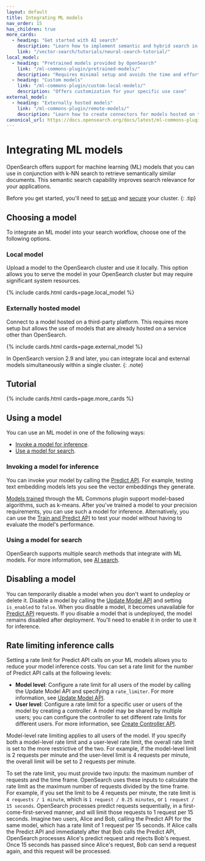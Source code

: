 ```yaml
---
layout: default
title: Integrating ML models
nav_order: 15
has_children: true
more_cards:
  - heading: "Get started with AI search"
    description: "Learn how to implement semantic and hybrid search in OpenSearch"
    link: "/vector-search/tutorials/neural-search-tutorial/"
local_model:
  - heading: "Pretrained models provided by OpenSearch"
    link: "/ml-commons-plugin/pretrained-models/"
    description: "Requires minimal setup and avoids the time and effort required to train a custom model"
  - heading: "Custom models"
    link: "/ml-commons-plugin/custom-local-models/"
    description: "Offers customization for your specific use case"
external_model:
  - heading: "Externally hosted models"
    link: "/ml-commons-plugin/remote-models/"
    description: "Learn how to create connectors for models hosted on third-party platforms"
canonical_url: https://docs.opensearch.org/docs/latest/ml-commons-plugin/integrating-ml-models/
---
```


# Integrating ML models

OpenSearch offers support for machine learning (ML) models that you can use in conjunction with k-NN search to retrieve semantically similar documents. This semantic search capability improves search relevance for your applications.

Before you get started, you'll need to [set up]({{site.url}}{{site.baseurl}}/quickstart/) and [secure]({{site.url}}{{site.baseurl}}/security/index/) your cluster. 
{: .tip}

## Choosing a model

To integrate an ML model into your search workflow, choose one of the following options.

### Local model

Upload a model to the OpenSearch cluster and use it locally. This option allows you to serve the model in your OpenSearch cluster but may require significant system resources.

{% include cards.html cards=page.local_model %}

### Externally hosted model

Connect to a model hosted on a third-party platform. This requires more setup but allows the use of models that are already hosted on a service other than OpenSearch.     
    
{% include cards.html cards=page.external_model %}    

In OpenSearch version 2.9 and later, you can integrate local and external models simultaneously within a single cluster.
{: .note}

## Tutorial

{% include cards.html cards=page.more_cards %}

## Using a model

You can use an ML model in one of the following ways:

- [Invoke a model for inference](#invoking-a-model-for-inference).
- [Use a model for search](#using-a-model-for-search).

### Invoking a model for inference

You can invoke your model by calling the [Predict API]({{site.url}}{{site.baseurl}}/ml-commons-plugin/api/train-predict/predict/). For example, testing text embedding models lets you see the vector embeddings they generate.

[Models trained]({{site.url}}{{site.baseurl}}/ml-commons-plugin/api/train-predict/train/) through the ML Commons plugin support model-based algorithms, such as k-means. After you've trained a model to your precision requirements, you can use such a model for inference. Alternatively, you can use the [Train and Predict API]({{site.url}}{{site.baseurl}}/ml-commons-plugin/api/train-predict/train-and-predict/) to test your model without having to evaluate the model's performance.

### Using a model for search

OpenSearch supports multiple search methods that integrate with ML models. For more information, see [AI search]({{site.url}}{{site.baseurl}}/vector-search/ai-search/).

## Disabling a model

You can temporarily disable a model when you don't want to undeploy or delete it. Disable a model by calling the [Update Model API]({{site.url}}{{site.baseurl}}/ml-commons-plugin/api/model-apis/update-model/) and setting `is_enabled` to `false`. When you disable a model, it becomes unavailable for [Predict API]({{site.url}}{{site.baseurl}}/ml-commons-plugin/api/train-predict/predict/) requests. If you disable a model that is undeployed, the model remains disabled after deployment. You'll need to enable it in order to use it for inference.

## Rate limiting inference calls

Setting a rate limit for Predict API calls on your ML models allows you to reduce your model inference costs. You can set a rate limit for the number of Predict API calls at the following levels:

- **Model level**: Configure a rate limit for all users of the model by calling the Update Model API and specifying a `rate_limiter`. For more information, see [Update Model API]({{site.url}}{{site.baseurl}}/ml-commons-plugin/api/model-apis/update-model/).
- **User level**: Configure a rate limit for a specific user or users of the model by creating a controller. A model may be shared by multiple users; you can configure the controller to set different rate limits for different users. For more information, see [Create Controller API]({{site.url}}{{site.baseurl}}/ml-commons-plugin/api/controller-apis/create-controller/).

Model-level rate limiting applies to all users of the model. If you specify both a model-level rate limit and a user-level rate limit, the overall rate limit is set to the more restrictive of the two. For example, if the model-level limit is 2 requests per minute and the user-level limit is 4 requests per minute, the overall limit will be set to 2 requests per minute.

To set the rate limit, you must provide two inputs: the maximum number of requests and the time frame. OpenSearch uses these inputs to calculate the rate limit as the maximum number of requests divided by the time frame. For example, if you set the limit to be 4 requests per minute, the rate limit is `4 requests / 1 minute`, which is `1 request / 0.25 minutes`, or `1 request / 15 seconds`. OpenSearch processes predict requests sequentially, in a first-come-first-served manner, and will limit those requests to 1 request per 15 seconds. Imagine two users, Alice and Bob, calling the Predict API for the same model, which has a rate limit of 1 request per 15 seconds. If Alice calls the Predict API and immediately after that Bob calls the Predict API, OpenSearch processes Alice's predict request and rejects Bob's request. Once 15 seconds has passed since Alice's request, Bob can send a request again, and this request will be processed. 